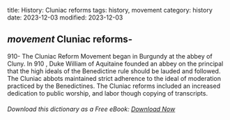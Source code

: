 title: History: Cluniac reforms
tags: history, movement
category: history
date: 2023-12-03
modified: 2023-12-03

## _movement_ Cluniac reforms-
910-
The Cluniac Reform Movement began in
 Burgundy at the abbey of Cluny. In 910
, Duke William of
 Aquitaine founded an abbey on the principal that the high ideals of
 the Benedictine rule should be lauded and followed. The Cluniac
 abbots maintained strict adherence to the ideal of moderation
 practiced by the Benedictines. The Cluniac reforms included an
 increased dedication to public worship, and labor though
 copying of transcripts.


###### Download *this* dictionary as a Free eBook: [Download Now]({static}static/SerfHistoryDictionary.pdf)

